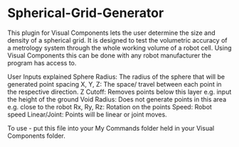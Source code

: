 # Spherical-Grid-Generator

This plugin for Visual Components lets the user determine the size and density of a spherical grid.
It is designed to test the volumetric accuracy of a metrology system through the whole working volume
of a robot cell. Using Visual Components this can be done with any robot manufacturer the program has access 
to.

User Inputs explained
Sphere Radius: The radius of the sphere that will be generated
point spacing X, Y, Z: The space/ travel between each point in the respective direction.
Z Cutoff: Removes points below this layer e.g. input the height of the ground
Void Radius: Does not generate points in this area e.g. close to the robot
Rx, Ry, Rz: Rotation on the points
Speed: Robot speed
Linear/Joint: Points will be linear or joint moves.

To use - put this file into your My Commands folder held in your Visual Components folder.
